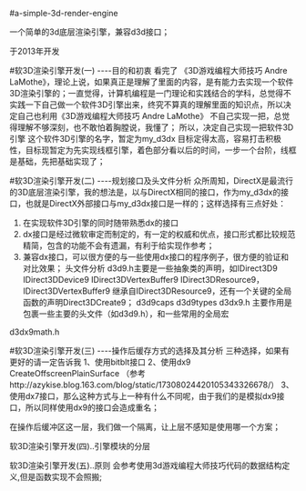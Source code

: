 #a-simple-3d-render-engine

一个简单的3d底层渲染引擎，兼容d3d接口；

于2013年开发

#软3D渲染引擎开发(一)  ----目的和初衷
看完了 《3D游戏编程大师技巧 Andre LaMothe》，理论上说，如果真正是理解了里面的内容，是有能力去实现一个软件3D渲染引擎的；一直觉得，计算机编程是一门理论和实践结合的学科，总觉得不实践一下自己做一个软件3D引擎出来，终究不算真的理解里面的知识点，所以决定自己也利用《3D游戏编程大师技巧 Andre LaMothe》
不自己实现一把，总觉得理解不够深刻，也不敢怕着胸膛说，我懂了；
所以，决定自己实现一把软件3D引擎
这个软件3D引擎的名字，暂定为my_d3dx
目标定得太高，容易打击积极性，目标现暂定为先实现线框引擎，着色部分看以后的时间，一步一个台阶，线框是基础，先把基础实现了；

#软3D渲染引擎开发(二)  ----规划接口及头文件分析
众所周知，DirectX是最流行的3D底层渲染引擎，我的想法是，以与DirectX相同的接口，作为my_d3dx的接口，也就是DirectX外部接口与my_d3dx接口是一样的；这样选择有三点好处：
1. 在实现软件3D引擎的同时随带熟悉dx的接口
2. dx接口是经过微软审定而制定的，有一定的权威和优点，接口形式都比较规范精简，包含的功能不会有遗漏，有利于给实现作参考；
3. 兼容dx接口，可以很方便的与一些使用dx接口的程序例子，很方便的验证和对比效果；
头文件分析
d3d9.h主要是一些抽象类的声明，如IDirect3D9 IDirect3DDevice9 IDirect3DVertexBuffer9 IDirect3DResource9， IDirect3DVertexBuffer9 继承自IDirect3DResource9，还有一个关键的全局函数的声明Direct3DCreate9；
  d3d9caps  d3d9types
d3dx9.h  主要作用是包裹一些主要的头文件（如d3d9.h），和一些常用的全局宏

d3dx9math.h 


#软3D渲染引擎开发(三)  ----操作后缓存方式的选择及其分析
三种选择，如果有更好的请一定告诉我
1、使用bitblt接口
2、使用dx9 CreateOffscreenPlainSurface
（参考http://azykise.blog.163.com/blog/static/17308024420105343326678/）
3、使用dx7接口，那么这种方式与上一种有什么不同呢，由于我们的是模拟dx9接口，所以同样使用dx9的接口会造成重名；

在操作后缓冲区这一层，我们做一个隔离，让上层不感知是使用哪一个方案；


软3D渲染引擎开发(四)..引擎模块的分层

软3D渲染引擎开发(五)..原则
会参考使用3d游戏编程大师技巧代码的数据结构定义,但是函数实现不会照搬;


